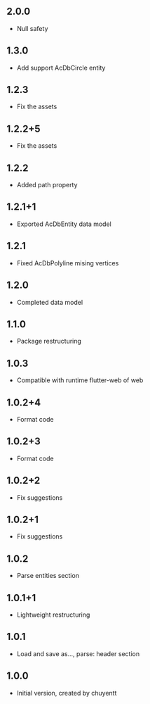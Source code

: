 ## 2.0.0

* Null safety

## 1.3.0
- Add support AcDbCircle entity

## 1.2.3
- Fix the assets

## 1.2.2+5
- Fix the assets

## 1.2.2
- Added path property

## 1.2.1+1
- Exported AcDbEntity data model

## 1.2.1
- Fixed AcDbPolyline mising vertices

## 1.2.0
- Completed data model

## 1.1.0
- Package restructuring

## 1.0.3
- Compatible with runtime flutter-web of web

## 1.0.2+4

- Format code

## 1.0.2+3

- Format code

## 1.0.2+2

- Fix suggestions

## 1.0.2+1

- Fix suggestions

## 1.0.2

- Parse entities section

## 1.0.1+1

- Lightweight restructuring

## 1.0.1

- Load and save as..., parse: header section

## 1.0.0

- Initial version, created by chuyentt
